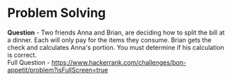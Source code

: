 # Problem Solving
**Question** - Two friends Anna and Brian, are deciding how to split the bill at a dinner. Each will only pay for the items they consume. Brian gets the check and calculates Anna's portion. You must determine if his calculation is correct.  
Full Question - https://www.hackerrank.com/challenges/bon-appetit/problem?isFullScreen=true
